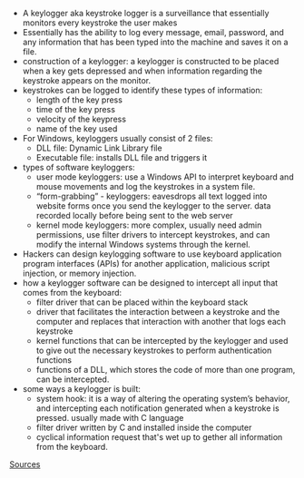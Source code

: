 - A keylogger aka keystroke logger is a surveillance that essentially monitors every keystroke the user makes
- Essentially has the ability to log every message, email, password, and any information that has been typed into the machine and saves it on a file.
- construction of a keylogger: a keylogger is constructed to be placed when a key gets depressed and when information regarding the keystroke appears on the monitor.
- keystrokes can be logged to identify these types of information:
    - length of the key press
    - time of the key press
    - velocity of the keypress
    - name of the key used
- For Windows, keyloggers usually consist of 2 files:
    - DLL file: Dynamic Link Library file
    - Executable file: installs DLL file and triggers it
- types of software keyloggers:
    - user mode keyloggers: use a Windows API to interpret keyboard and mouse movements and log the keystrokes in a system file.
    - “form-grabbing” - keyloggers: eavesdrops all text logged into website forms once you send the keylogger to the server. data recorded locally before being sent to the web server
    - kernel mode keyloggers: more complex, usually need admin permissions, use filter drivers to intercept keystrokes, and can modify the internal Windows systems through the kernel.
- Hackers can design keylogging software to use keyboard application program interfaces (APIs) for another application, malicious script injection, or memory injection.
- how a keylogger software can be designed to intercept all input that comes from the keyboard:
    - filter driver that can be placed within the keyboard stack
    - driver that facilitates the interaction between a keystroke and the computer and replaces that interaction with another that logs each keystroke
    - kernel functions that can be intercepted by the keylogger and used to give out the necessary keystrokes to perform authentication functions
    - functions of a DLL, which stores the code of more than one program, can be intercepted.
- some ways a keylogger is built:
    - system hook: it is a way of altering the operating system’s behavior, and intercepting each notification generated when a keystroke is pressed. usually made with C language
    - filter driver written by C and installed inside the computer
    - cyclical information request that's wet up to gether all information from the keyboard.

[Sources](https://www.notion.so/Sources-93a454425f594168a471ba903e04939d?pvs=21)